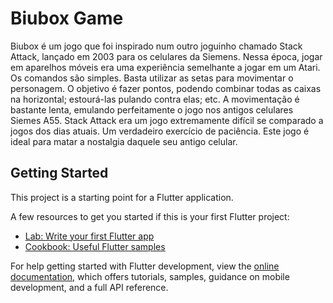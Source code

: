 # Biubox Game

Biubox é um jogo que foi inspirado num outro joguinho chamado Stack Attack, lançado em 2003 para os celulares da Siemens.
Nessa época, jogar em aparelhos móveis era uma experiência semelhante a jogar em um Atari.
Os comandos são simples. Basta utilizar as setas para movimentar o personagem.
O objetivo é fazer pontos, podendo combinar todas as caixas na horizontal; estourá-las pulando contra elas; etc.
A movimentação é bastante lenta, emulando perfeitamente o jogo nos antigos celulares Siemes A55.
Stack Attack era um jogo extremamente difícil se comparado a jogos dos dias atuais. Um verdadeiro exercício de paciência.
Este jogo é ideal para matar a nostalgia daquele seu antigo celular.

## Getting Started

This project is a starting point for a Flutter application.

A few resources to get you started if this is your first Flutter project:

- [Lab: Write your first Flutter app](https://docs.flutter.dev/get-started/codelab)
- [Cookbook: Useful Flutter samples](https://docs.flutter.dev/cookbook)

For help getting started with Flutter development, view the
[online documentation](https://docs.flutter.dev/), which offers tutorials,
samples, guidance on mobile development, and a full API reference.
